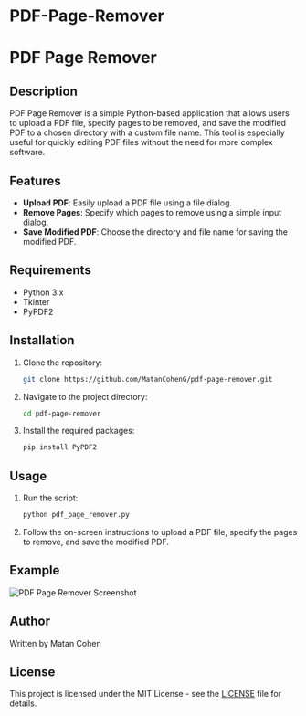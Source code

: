 # PDF-Page-Remover
# PDF Page Remover

## Description

PDF Page Remover is a simple Python-based application that allows users to upload a PDF file, specify pages to be removed, and save the modified PDF to a chosen directory with a custom file name. This tool is especially useful for quickly editing PDF files without the need for more complex software.

## Features

- **Upload PDF**: Easily upload a PDF file using a file dialog.
- **Remove Pages**: Specify which pages to remove using a simple input dialog.
- **Save Modified PDF**: Choose the directory and file name for saving the modified PDF.

## Requirements

- Python 3.x
- Tkinter
- PyPDF2

## Installation

1. Clone the repository:
    ```bash
    git clone https://github.com/MatanCohenG/pdf-page-remover.git
    ```
2. Navigate to the project directory:
    ```bash
    cd pdf-page-remover
    ```
3. Install the required packages:
    ```bash
    pip install PyPDF2
    ```

## Usage

1. Run the script:
    ```bash
    python pdf_page_remover.py
    ```
2. Follow the on-screen instructions to upload a PDF file, specify the pages to remove, and save the modified PDF.

## Example

![PDF Page Remover Screenshot](path-to-screenshot.png)

## Author

Written by Matan Cohen

## License

This project is licensed under the MIT License - see the [LICENSE](LICENSE) file for details.
